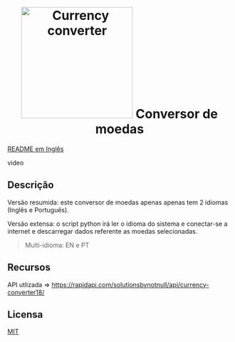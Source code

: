 <h1 align="center">
  <br>
  <img src="https://github.com/Vivaldo-Roque/Python-CurrencyExchange-ConversordeMoeda/blob/master/images/logo.jpg" alt="Currency converter" width="250">
  Conversor de moedas
  <br>
</h1>

[README em Inglês](README.md)

video

## Descrição
Versão resumida: este conversor de moedas apenas apenas tem 2 idiomas (Inglês e Português).

Versão extensa: o script python irá ler o idioma do sistema e conectar-se a internet e descarregar dados referente as moedas selecionadas.

> Multi-idioma: EN e PT

## Recursos
API utlizada => https://rapidapi.com/solutionsbynotnull/api/currency-converter18/

## Licensa

[MIT](LICENSE)
